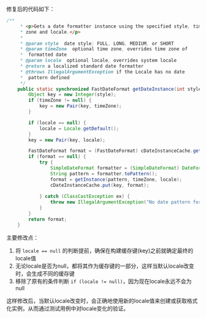 修复后的代码如下：

```java
/**
     * <p>Gets a date formatter instance using the specified style, time
     * zone and locale.</p>
     * 
     * @param style  date style: FULL, LONG, MEDIUM, or SHORT
     * @param timeZone  optional time zone, overrides time zone of
     *  formatted date
     * @param locale  optional locale, overrides system locale
     * @return a localized standard date formatter
     * @throws IllegalArgumentException if the Locale has no date
     *  pattern defined
     */
    public static synchronized FastDateFormat getDateInstance(int style, TimeZone timeZone, Locale locale) {
        Object key = new Integer(style);
        if (timeZone != null) {
            key = new Pair(key, timeZone);
        }

        if (locale == null) {
            locale = Locale.getDefault();
        }
        key = new Pair(key, locale);

        FastDateFormat format = (FastDateFormat) cDateInstanceCache.get(key);
        if (format == null) {
            try {
                SimpleDateFormat formatter = (SimpleDateFormat) DateFormat.getDateInstance(style, locale);
                String pattern = formatter.toPattern();
                format = getInstance(pattern, timeZone, locale);
                cDateInstanceCache.put(key, format);
                
            } catch (ClassCastException ex) {
                throw new IllegalArgumentException("No date pattern for locale: " + locale);
            }
        }
        return format;
    }
```

主要修改点：
1. 将 `locale == null` 的判断提前，确保在构建缓存键(key)之前就确定最终的locale值
2. 无论locale是否为null，都将其作为缓存键的一部分，这样当默认locale改变时，会生成不同的缓存键
3. 移除了原有的条件判断 `if (locale != null)`，因为现在locale永远不会为null

这样修改后，当默认locale改变时，会正确地使用新的locale值来创建或获取格式化实例，从而通过测试用例中对locale变化的验证。